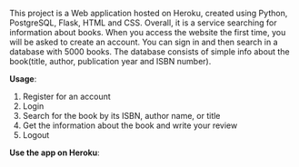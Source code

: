 This project is a Web application hosted on Heroku, created using Python, PostgreSQL, Flask, HTML and CSS.
Overall, it is a service searching for information about books. When you access the website the first time, you will be asked to create an account. You can sign in and then search in a database with 5000 books. The database consists of simple info about the book(title, author, publication year and ISBN number).

**Usage**:
1. Register for an account
2. Login
3. Search for the book by its ISBN, author name, or title
4. Get the information about the book and write your review
5. Logout

**Use the app on Heroku**:

	 
	
